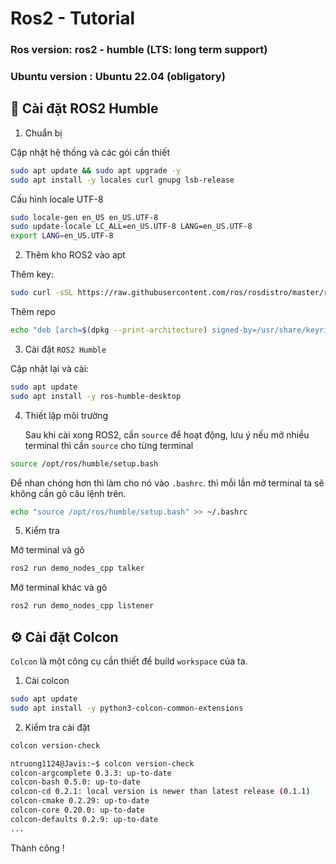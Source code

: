 # Ros2 - Tutorial

### Ros version: ros2 - humble (LTS: long term support)

### Ubuntu version : Ubuntu 22.04 (obligatory)

## 🚀 Cài đặt ROS2 Humble

1. Chuẩn bị

Cập nhật hệ thống và các gói cần thiết

```bash
sudo apt update && sudo apt upgrade -y
sudo apt install -y locales curl gnupg lsb-release

```

Cấu hình locale UTF-8

```bash
sudo locale-gen en_US en_US.UTF-8
sudo update-locale LC_ALL=en_US.UTF-8 LANG=en_US.UTF-8
export LANG=en_US.UTF-8

```

2. Thêm kho ROS2 vào apt

Thêm key:

```bash
sudo curl -sSL https://raw.githubusercontent.com/ros/rosdistro/master/ros.key -o /usr/share/keyrings/ros-archive-keyring.gpg

```

Thêm repo

```bash
echo "deb [arch=$(dpkg --print-architecture) signed-by=/usr/share/keyrings/ros-archive-keyring.gpg] http://packages.ros.org/ros2/ubuntu $(lsb_release -cs) main" | sudo tee /etc/apt/sources.list.d/ros2.list > /dev/null

```

3. Cài đặt `ROS2 Humble`

Cập nhật lại và cài:

```bash
sudo apt update
sudo apt install -y ros-humble-desktop

```

4. Thiết lập môi trường
   
   Sau khi cài xong ROS2, cần `source` để hoạt động, lưu ý nếu mở nhiều terminal thì cần `source` cho từng terminal

```bash
source /opt/ros/humble/setup.bash

```

Để nhan chóng hơn thì làm cho nó vào `.bashrc`. thì mỗi lần mở terminal ta sẽ không cần gõ câu lệnh trên.

```bash
echo "source /opt/ros/humble/setup.bash" >> ~/.bashrc

```

5. Kiểm tra

Mở terminal và gõ

```bash
ros2 run demo_nodes_cpp talker
```

Mở terminal khác và gõ

```bash
ros2 run demo_nodes_cpp listener
```

## ⚙️ Cài đặt Colcon

`Colcon` là một công cụ cần thiết để build `workspace` của ta.

1. Cài colcon 

```bash
sudo apt update
sudo apt install -y python3-colcon-common-extensions
```

2. Kiểm tra cài đặt

```bash
colcon version-check
```

```bash
ntruong1124@Javis:~$ colcon version-check
colcon-argcomplete 0.3.3: up-to-date
colcon-bash 0.5.0: up-to-date
colcon-cd 0.2.1: local version is newer than latest release (0.1.1)
colcon-cmake 0.2.29: up-to-date
colcon-core 0.20.0: up-to-date
colcon-defaults 0.2.9: up-to-date
...
```

Thành công !